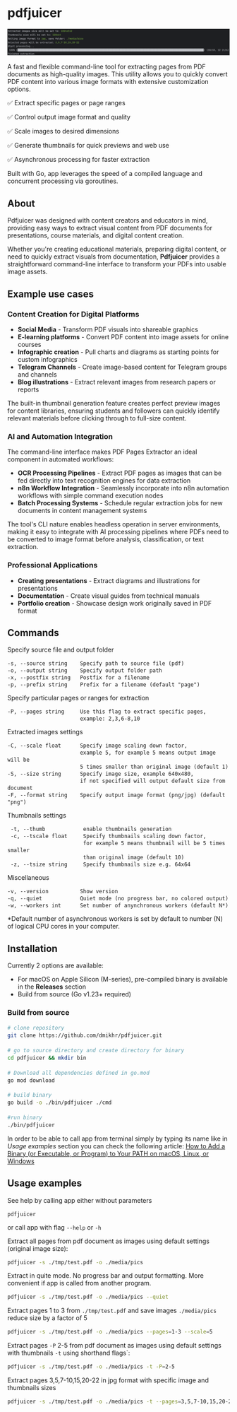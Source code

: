 # pdfjuicer

![demo](assets/pdfjuicer_action.png)

A fast and flexible command-line tool for extracting pages from PDF documents as high-quality images. This utility allows you to quickly convert PDF content into various image formats with extensive customization options.

✅ Extract specific pages or page ranges

✅ Control output image format and quality

✅ Scale images to desired dimensions

✅ Generate thumbnails for quick previews and web use

✅ Asynchronous processing for faster extraction

Built with Go, app leverages the speed of a compiled language and concurrent processing via goroutines.


## About
Pdfjuicer was designed with content creators and educators in mind, providing easy ways to extract visual content from PDF documents for presentations, course materials, and digital content creation.

Whether you're creating educational materials, preparing digital content, or need to quickly extract visuals from documentation, **Pdfjuicer** provides a straightforward command-line interface to transform your PDFs into usable image assets.

## Example use cases

### Content Creation for Digital Platforms

- **Social Media** - Transform PDF visuals into shareable graphics
- **E-learning platforms** - Convert PDF content into image assets for online courses
- **Infographic creation** - Pull charts and diagrams as starting points for custom infographics
- **Telegram Channels** - Create image-based content for Telegram groups and channels
- **Blog illustrations** - Extract relevant images from research papers or reports

The built-in thumbnail generation feature creates perfect preview images for content libraries, ensuring students and followers can quickly identify relevant materials before clicking through to full-size content.

### AI and Automation Integration
The command-line interface makes PDF Pages Extractor an ideal component in automated workflows:

- **OCR Processing Pipelines** - Extract PDF pages as images that can be fed directly into text recognition engines for data extraction
- **n8n Workflow Integration** - Seamlessly incorporate into n8n automation workflows with simple command execution nodes
- **Batch Processing Systems** - Schedule regular extraction jobs for new documents in content management systems

The tool's CLI nature enables headless operation in server environments, making it easy to integrate with AI processing pipelines where PDFs need to be converted to image format before analysis, classification, or text extraction.

### Professional Applications
- **Creating presentations** - Extract diagrams and illustrations for presentations
- **Documentation** - Create visual guides from technical manuals
- **Portfolio creation** - Showcase design work originally saved in PDF format

## Commands
Specify source file and output folder
  ```
  -s, --source string    Specify path to source file (pdf)
  -o, --output string    Specify output folder path
  -x, --postfix string   Postfix for a filename
  -p, --prefix string    Prefix for a filename (default "page")
  ```

Specify particular pages or ranges for extraction
  ```
  -P, --pages string     Use this flag to extract specific pages, 
                         example: 2,3,6-8,10
  ```

Extracted images settings
  ```
  -C, --scale float      Specify image scaling down factor, 
                         example 5, for example 5 means output image will be 
                         5 times smaller than original image (default 1)
  -S, --size string      Specify image size, example 640x480, 
                         if not specified will output default size from document
 -F, --format string    Specify output image format (png/jpg) (default "png")
 ```

Thumbnails settings
 ```
  -t, --thumb            enable thumbnails generation
  -c, --tscale float     Specify thumbnails scaling down factor, 
                         for example 5 means thumbnail will be 5 times smaller 
                         than original image (default 10)
  -z, --tsize string     Specify thumbnails size e.g. 64x64
  ```

Miscellaneous
  ```
  -v, --version          Show version
  -q, --quiet            Quiet mode (no progress bar, no colored output)
  -w, --workers int      Set number of anynchronous workers (default N*)
  ```

*Default number of asynchronous workers is set by default to number (N) of logical CPU cores in your computer.

## Installation

Currently 2 options are available:
* For macOS on Apple Silicon (M-series), pre-compiled binary is available in the **Releases** section
* Build from source (Go v1.23+ required)

### Build from source
```bash
# clone repository
git clone https://github.com/dmikhr/pdfjuicer.git

# go to source directory and create directory for binary
cd pdfjuicer && mkdir bin

# Download all dependencies defined in go.mod
go mod download

# build binary
go build -o ./bin/pdfjuicer ./cmd

#run binary
./bin/pdfjuicer
```

In order to be able to call app from terminal simply by typing its name like in *Usage examples* section you can check the following article: [How to Add a Binary (or Executable, or Program) to Your PATH on macOS, Linux, or Windows](https://zwbetz.com/how-to-add-a-binary-to-your-path-on-macos-linux-windows/)

## Usage examples

See help by calling app either without parameters
```
pdfjuicer
```
or call app with flag `--help` or `-h`

Extract all pages from pdf document as images using default settings (original image size):

```sh
pdfjuicer -s ./tmp/test.pdf -o ./media/pics
```

Extract in quite mode. No progress bar and output formatting. More convenient if app is called from another program.
```sh
pdfjuicer -s ./tmp/test.pdf -o ./media/pics --quiet
```

Extract pages 1 to 3 from `./tmp/test.pdf` and save images `./media/pics` reduce size by a factor of 5
```sh
pdfjuicer -s ./tmp/test.pdf -o ./media/pics --pages=1-3 --scale=5
```

Extract pages `-P` 2-5 from pdf document as images using default settings with thumbnails `-t` using shorthand flags`:
```sh
pdfjuicer -s ./tmp/test.pdf -o ./media/pics -t -P=2-5
```

Extract pages 3,5,7-10,15,20-22 in jpg format with specific image and thumbnails sizes
```sh
pdfjuicer -s ./tmp/test.pdf -o ./media/pics -t --pages=3,5,7-10,15,20-22 --size=512x256 --tsize=128x64 --format=jpg
```
